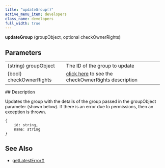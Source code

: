 ```yaml
---
title: "updateGroup()"
active_menu_item: developers
class_name: developers
full_width: true
---
```



**updateGroup** (groupObject, optional checkOwnerRights)

## Parameters

<table>
<tr>
<td width="183">
{string} groupObject

</td>
<td width="15">
</td>
<td width="682">
The ID of the group to update

</td>
</tr>
<tr>
<td width="183">
{bool} checkOwnerRights

</td>
<td width="15">
</td>
<td width="682">
  <a href="/developers/documentation/scripting-apis/server-side-api/sys-object/user-management/checkowneruserrights-parameter">click here</a> to see the checkOwnerRights description

</td>
</tr>
</table>
## Description

Updates the group with the details of the group passed in the groupObject parameter (shown below). If there is an error due to permissions, then an exception is thrown.

    {
        id: string, 
        name: string
    }
     
   

## See Also

 - [getLatestError()](/developers/documentation/scripting-apis/server-side-api/ssj-object/miscellaneous/getlatesterror)

